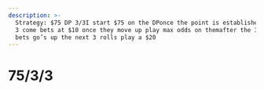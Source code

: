 ```yaml
---
description: >-
  Strategy: $75 DP 3/3I start $75 on the DPonce the point is established I play
  3 come bets at $10 once they move up play max odds on themafter the 3rd come
  bets go’s up the next 3 rolls play a $20
---
```


# 75/3/3

